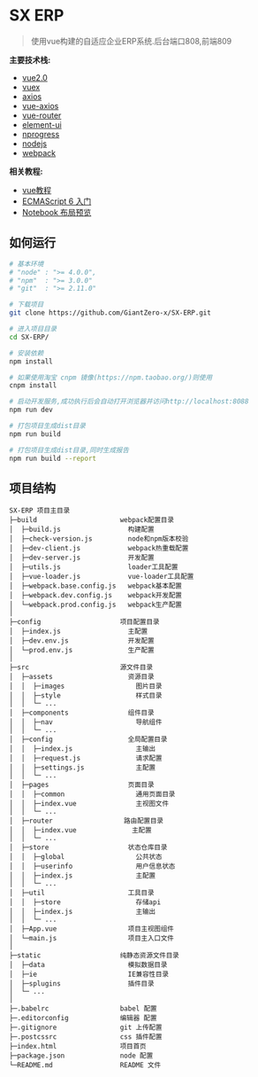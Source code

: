 # SX ERP

> 使用vue构建的自适应企业ERP系统.后台端口808,前端809

**主要技术栈:**
* [vue2.0](https://cn.vuejs.org/v2/guide/)
* [vuex](http://vuex.vuejs.org/zh-cn/)
* [axios](https://github.com/mzabriskie/axios)
* [vue-axios](https://github.com/imcvampire/vue-axios)
* [vue-router](http://router.vuejs.org/zh-cn/)
* [element-ui](http://element.eleme.io/#/zh-CN/component/installation)
* [nprogress](http://ricostacruz.com/nprogress/)
* [nodejs](http://nodejs.cn/)
* [webpack](http://webpackdoc.com/)

**相关教程:**
* [vue教程](https://github.com/GiantZero-x/vue-tutorials)
* [ECMAScript 6 入门](http://es6.ruanyifeng.com/)
* [Notebook 布局预览](http://yiwu8.com/tpl/Notebook/)

## 如何运行

```bash
# 基本环境
# "node" : ">= 4.0.0",
# "npm"  : ">= 3.0.0"
# "git"  : ">= 2.11.0"

# 下载项目
git clone https://github.com/GiantZero-x/SX-ERP.git

# 进入项目目录
cd SX-ERP/

# 安装依赖
npm install

# 如果使用淘宝 cnpm 镜像(https://npm.taobao.org/)则使用 
cnpm install

# 启动开发服务,成功执行后会自动打开浏览器并访问http://localhost:8088
npm run dev

# 打包项目生成dist目录
npm run build

# 打包项目生成dist目录,同时生成报告
npm run build --report
```

## 项目结构
~~~
SX-ERP 项目主目录
├─build                     webpack配置目录
│  ├─build.js                 构建配置
│  ├─check-version.js         node和npm版本校验
│  ├─dev-client.js            webpack热重载配置
│  ├─dev-server.js            开发配置
│  ├─utils.js                 loader工具配置
│  ├─vue-loader.js            vue-loader工具配置
│  ├─webpack.base.config.js   webpack基本配置
│  ├─webpack.dev.config.js    webpack开发配置
│  └─webpack.prod.config.js   webpack生产配置
│
├─config                    项目配置目录
│  ├─index.js                 主配置
│  ├─dev.env.js               开发配置
│  └─prod.env.js              生产配置
│
├─src                       源文件目录
│  ├─assets                   资源目录
│  │  ├─images                  图片目录
│  │  ├─style                   样式目录
│  │  └─ ...            
│  ├─components               组件目录
│  │  ├─nav                     导航组件
│  │  └─ ...            
│  ├─config                   全局配置目录
│  │  ├─index.js                主输出
│  │  ├─request.js              请求配置
│  │  ├─settings.js             主配置
│  │  └─ ...            
│  ├─pages                    页面目录
│  │  ├─common                  通用页面目录
│  │  ├─index.vue               主视图文件
│  │  └─ ...            
│  ├─router                  路由配置目录
│  │  ├─index.vue              主配置
│  │  └─ ...            
│  ├─store                    状态仓库目录
│  │  ├─global                  公共状态
│  │  ├─userinfo                用户信息状态
│  │  ├─index.js                主配置
│  │  └─ ...       
│  ├─util                     工具目录
│  │  ├─store                   存储api
│  │  ├─index.js                主输出
│  │  └─ ...     
│  ├─App.vue                  项目主视图组件
│  └─main.js                  项目主入口文件
│
├─static                    纯静态资源文件目录
│  ├─data                     模拟数据目录
│  ├─ie                       IE兼容性目录
│  ├─splugins                 插件目录
│  └─ ... 
│
├─.babelrc                  babel 配置
├─.editorconfig             编辑器 配置
├─.gitignore                git 上传配置
├─.postcssrc                css 插件配置
├─index.html                项目首页
├─package.json              node 配置
└─README.md                 README 文件
~~~

